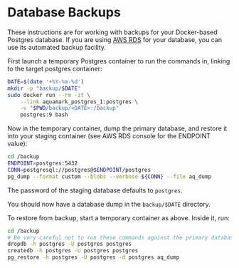# Database Backups

These instructions are for working with backups for your Docker-based Postgres
database. If you are using [AWS RDS][aws] for your database, you can use its
automated backup facility.

First launch a temporary Postgres container to run the commands in, linking
to the target postgres container:

```bash
DATE=$(date '+%Y-%m-%d')
mkdir -p "backup/$DATE"
sudo docker run --rm -it \
    --link aquamark_postgres_1:postgres \
    -v "$PWD/backup/<DATE>:/backup"
    postgres:9 bash
```

Now in the temporary container, dump the primary database, and restore it
into your staging container (see AWS RDS console for the ENDPOINT value):

```bash
cd /backup
ENDPOINT=postgres:5432
CONN=postgresql://postgres@$ENDPOINT/postgres
pg_dump --format custom --blobs --verbose ${CONN} --file aq_dump
```

The password of the staging database defaults to `postgres`.

You should now have a database dump in the `backup/$DATE` directory.

To restore from backup, start a temporary container as above. Inside it, run:

```bash
cd /backup
# Be very careful not to run these commands against the primary database:
dropdb -h postgres -U postgres postgres
createdb -h postgres -U postgres postgres
pg_restore -h postgres -U postgres -d postgres aq_dump
```

[aws]: aws.md

